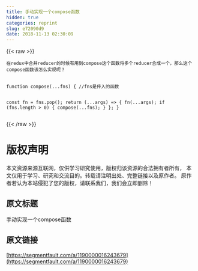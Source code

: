 ```yaml
---
title: 手动实现一个compose函数
hidden: true
categories: reprint
slug: e72090d9
date: 2018-11-13 02:30:09
---
```


{{< raw >}}
<pre><code>&#x5728;redux&#x4E2D;&#x5408;&#x5E76;reducer&#x7684;&#x65F6;&#x5019;&#x6709;&#x7528;&#x5230;compose&#x8FD9;&#x4E2A;&#x51FD;&#x6570;&#x5C06;&#x591A;&#x4E2A;reducer&#x5408;&#x6210;&#x4E00;&#x4E2A;&#xFF0C;&#x90A3;&#x4E48;&#x8FD9;&#x4E2A;compose&#x51FD;&#x6570;&#x8BE5;&#x600E;&#x4E48;&#x5B9E;&#x73B0;&#x5462;&#xFF1F;

</code></pre><pre><code>function compose(...fns) { //fns&#x662F;&#x4F20;&#x5165;&#x7684;&#x51FD;&#x6570;
  const fn = fns.pop();
  return (...args) =&gt; {
    fn(...args);
    if (fns.length &gt; 0) {
      compose(...fns);
    }
  };
}</code></pre>
{{< /raw >}}

# 版权声明
本文资源来源互联网，仅供学习研究使用，版权归该资源的合法拥有者所有，
本文仅用于学习、研究和交流目的。转载请注明出处、完整链接以及原作者。
原作者若认为本站侵犯了您的版权，请联系我们，我们会立即删除！

## 原文标题
手动实现一个compose函数

## 原文链接
[https://segmentfault.com/a/1190000016243679](https://segmentfault.com/a/1190000016243679)

